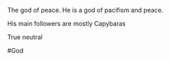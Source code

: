 The god of peace. He is a god of pacifism and peace.

His main followers are mostly Capybaras

True neutral

#God